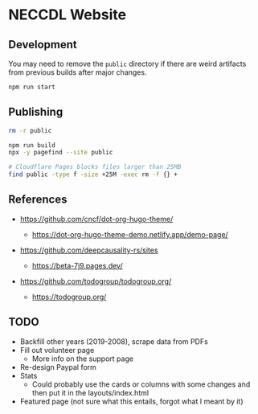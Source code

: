 # NECCDL Website


## Development

You may need to remove the `public` directory if there are weird artifacts from previous builds after major changes.

```bash
npm run start
```

## Publishing

```bash
rm -r public

npm run build
npx -y pagefind --site public

# Cloudflare Pages blocks files larger than 25MB
find public -type f -size +25M -exec rm -f {} +
```

## References

- https://github.com/cncf/dot-org-hugo-theme/
    - https://dot-org-hugo-theme-demo.netlify.app/demo-page/

- https://github.com/deepcausality-rs/sites
  - https://beta-7j9.pages.dev/

- https://github.com/todogroup/todogroup.org/
  - https://todogroup.org/

## TODO

- Backfill other years (2019-2008), scrape data from PDFs
- Fill out volunteer page
  - More info on the support page
- Re-design Paypal form
- Stats
  - Could probably use the cards or columns with some changes and then put it in the layouts/index.html
- Featured page (not sure what this entails, forgot what I meant by it)
